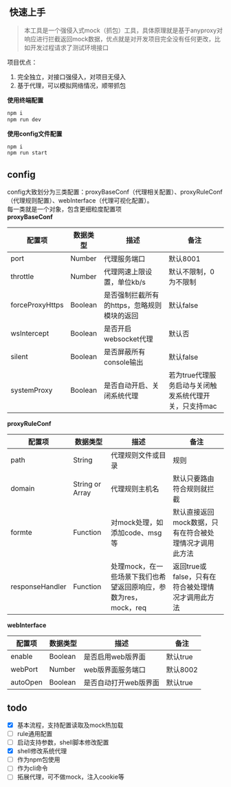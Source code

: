 ##  快速上手
> 本工具是一个强侵入式mock（抓包）工具，具体原理就是基于anyproxy对响应进行拦截返回mock数据，优点就是对开发项目完全没有任何更改，比如开发过程请求了测试环境接口

项目优点：
1. 完全独立，对接口强侵入，对项目无侵入
2. 基于代理，可以模拟网络情况，顺带抓包

**使用终端配置**

```sh
npm i
npm run dev
```

**使用config文件配置**

```sh
npm i
npm run start
```

## config
config大致划分为三类配置：proxyBaseConf（代理相关配置）、proxyRuleConf（代理规则配置）、webInterface（代理可视化配置）。  
每一类就是一个对象，包含更细粒度配置项  
**proxyBaseConf**

| 配置项 | 数据类型 | 描述 | 备注 |
|---|---|---|---|
| port | Number | 代理服务端口 | 默认8001 |
| throttle | Number | 代理网速上限设置，单位kb/s | 默认不限制，0为不限制 |
| forceProxyHttps | Boolean | 是否强制拦截所有的https，忽略规则模块的返回 | 默认false |
| wsIntercept | Boolean | 是否开启websocket代理 | 默认否 |
| silent | Boolean | 是否屏蔽所有console输出 | 默认false |
| systemProxy | Boolean | 是否自动开启、关闭系统代理 | 若为true代理服务启动与关闭触发系统代理开关，只支持mac |

**proxyRuleConf**

| 配置项 | 数据类型 | 描述 | 备注 |
|---|---|---|---|
| path | String | 代理规则文件或目录 | 规则 |
| domain | String or Array | 代理规则主机名 | 默认只要路由符合规则就拦截 |
| formte | Function | 对mock处理，如添加code、msg等 | 默认直接返回mock数据，只有在符合被处理情况才调用此方法 |
| responseHandler | Function | 处理mock，在一些场景下我们也希望返回原响应，参数为res，mock，req | 返回true或false，只有在符合被处理情况才调用此方法 |

**webInterface**

| 配置项 | 数据类型 | 描述 | 备注 |
|---|---|---|---|
| enable | Boolean | 是否启用web版界面 | 默认true |
| webPort | Number | web版界面服务端口 | 默认8002 |
| autoOpen | Boolean | 是否自动打开web版界面 | 默认true |

## todo
- [x] 基本流程，支持配置读取及mock热加载
- [ ] rule通用配置
- [ ] 启动支持参数，shell脚本修改配置
- [x] shell修改系统代理
- [ ] 作为npm包使用
- [ ] 作为cli命令
- [ ] 拓展代理，可不做mock，注入cookie等